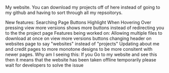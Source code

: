 My website.
You can download my projects off of here instead of going to my github and having to sort through all my repsoitorys.

New features:
    Searching
    Page Buttons Highlight When Hovering Over
    pressing view more versions shows more buttons instead of redirecting you to the the project page
Features being worked on:
    Allowing multiple files to download at once on view more versions buttons
    changing header on websites page to say "websites" instead of "projects"
    Updating about me and credit pages to more monotone designs to be more consitent with newer pages.
Why am I seeing this:
    If you Go to my website and see this then it means that the website has been taken offline temporarily please wait for developers to solve the issue
